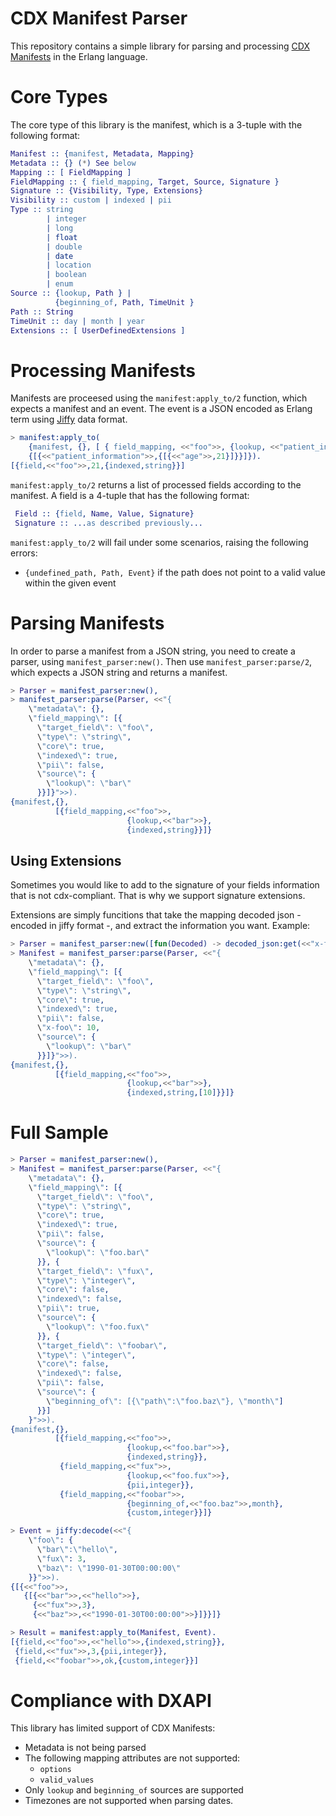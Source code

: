 CDX Manifest Parser
===================

This repository contains a simple library for parsing and processing [CDX Manifests](http://dxapi.org/#/manifest) in the Erlang language.

# Core Types

The core type of this library is the manifest, which is a 3-tuple with the following format:

```erlang
Manifest :: {manifest, Metadata, Mapping}
Metadata :: {} (*) See below
Mapping :: [ FieldMapping ]
FieldMapping :: { field_mapping, Target, Source, Signature }
Signature :: {Visibility, Type, Extensions}
Visibility :: custom | indexed | pii
Type :: string
        | integer
        | long
        | float
        | double
        | date
        | location
        | boolean
        | enum
Source :: {lookup, Path } |
          {beginning_of, Path, TimeUnit }
Path :: String
TimeUnit :: day | month | year
Extensions :: [ UserDefinedExtensions ]
```

# Processing Manifests

Manifests are proceesed using the `manifest:apply_to/2` function, which expects a manifest and an event. The event is a JSON encoded as Erlang term using [Jiffy](https://github.com/davisp/jiffy) data format.

```erlang
> manifest:apply_to(
    {manifest, {}, [ { field_mapping, <<"foo">>, {lookup, <<"patient_information.age">>}, {indexed, string} }]},
    {[{<<"patient_information">>,{[{<<"age">>,21}]}}]}).
[{field,<<"foo">>,21,{indexed,string}}]
```

`manifest:apply_to/2` returns a list of processed fields according to the manifest. A field is a 4-tuple that has the following format:

```erlang
 Field :: {field, Name, Value, Signature}
 Signature :: ...as described previously...
```

`manifest:apply_to/2` will fail under some scenarios, raising the following errors:
  * `{undefined_path, Path, Event}` if the path does not point to a valid value within the given event

# Parsing Manifests

In order to parse a manifest from a JSON string, you need to create a parser, using `manifest_parser:new()`. Then use `manifest_parser:parse/2`, which expects a JSON string and returns a manifest. 

```erlang
> Parser = manifest_parser:new(),
> manifest_parser:parse(Parser, <<"{
    \"metadata\": {},
    \"field_mapping\": [{
      \"target_field\": \"foo\",
      \"type\": \"string\",
      \"core\": true,
      \"indexed\": true,
      \"pii\": false,
      \"source\": {
        \"lookup\": \"bar\"
      }}]}">>).
{manifest,{},
          [{field_mapping,<<"foo">>,
                          {lookup,<<"bar">>},
                          {indexed,string}}]}
```

## Using Extensions

Sometimes you would like to add to the signature of your fields information that is not cdx-compliant. That is why we support signature extensions. 

Extensions are simply funcitions that take the mapping decoded json - encoded in jiffy format -, and extract the information you want. Example:

```erlang
> Parser = manifest_parser:new([fun(Decoded) -> decoded_json:get(<<"x-foo">>, Decoded) end]),
> Manifest = manifest_parser:parse(Parser, <<"{
    \"metadata\": {},
    \"field_mapping\": [{
      \"target_field\": \"foo\",
      \"type\": \"string\",
      \"core\": true,
      \"indexed\": true,
      \"pii\": false,
      \"x-foo\": 10,
      \"source\": {
        \"lookup\": \"bar\"
      }}]}">>).
{manifest,{},
          [{field_mapping,<<"foo">>,
                          {lookup,<<"bar">>},
                          {indexed,string,[10]}}]}
```

# Full Sample

```erlang
> Parser = manifest_parser:new(),
> Manifest = manifest_parser:parse(Parser, <<"{
    \"metadata\": {},
    \"field_mapping\": [{
      \"target_field\": \"foo\",
      \"type\": \"string\",
      \"core\": true,
      \"indexed\": true,
      \"pii\": false,
      \"source\": {
        \"lookup\": \"foo.bar\"
      }}, {
      \"target_field\": \"fux\",
      \"type\": \"integer\",
      \"core\": false,
      \"indexed\": false,
      \"pii\": true,
      \"source\": {
        \"lookup\": \"foo.fux\"
      }}, {
      \"target_field\": \"foobar\",
      \"type\": \"integer\",
      \"core\": false,
      \"indexed\": false,
      \"pii\": false,
      \"source\": {
        \"beginning_of\": [{\"path\":\"foo.baz\"}, \"month\"]
      }}]
    }">>).
{manifest,{},
          [{field_mapping,<<"foo">>,
                          {lookup,<<"foo.bar">>},
                          {indexed,string}},
           {field_mapping,<<"fux">>,
                          {lookup,<<"foo.fux">>},
                          {pii,integer}},
           {field_mapping,<<"foobar">>,
                          {beginning_of,<<"foo.baz">>,month},
                          {custom,integer}}]}

> Event = jiffy:decode(<<"{
    \"foo\": {
      \"bar\":\"hello\",
      \"fux\": 3,
      \"baz\": \"1990-01-30T00:00:00\"
    }}">>).
{[{<<"foo">>,
   {[{<<"bar">>,<<"hello">>},
     {<<"fux">>,3},
     {<<"baz">>,<<"1990-01-30T00:00:00">>}]}}]}

> Result = manifest:apply_to(Manifest, Event).
[{field,<<"foo">>,<<"hello">>,{indexed,string}},
 {field,<<"fux">>,3,{pii,integer}},
 {field,<<"foobar">>,ok,{custom,integer}}]

```


# Compliance with DXAPI

This library has limited support of CDX Manifests:
* Metadata is not being parsed
* The following mapping attributes are not supported:
  * ``options``
  * ``valid_values``
* Only ``lookup`` and ``beginning_of`` sources are supported
* Timezones are not supported when parsing dates. 
